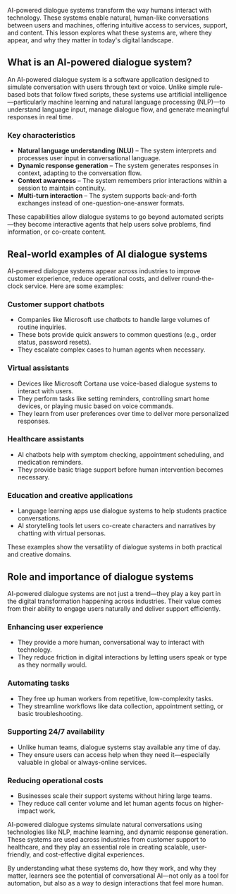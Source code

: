AI-powered dialogue systems transform the way humans interact with technology. These systems enable natural, human-like conversations between users and machines, offering intuitive access to services, support, and content. This lesson explores what these systems are, where they appear, and why they matter in today's digital landscape.

## What is an AI-powered dialogue system?

An AI-powered dialogue system is a software application designed to simulate conversation with users through text or voice. Unlike simple rule-based bots that follow fixed scripts, these systems use artificial intelligence—particularly machine learning and natural language processing (NLP)—to understand language input, manage dialogue flow, and generate meaningful responses in real time.

### Key characteristics

- **Natural language understanding (NLU)** – The system interprets and processes user input in conversational language.
- **Dynamic response generation** – The system generates responses in context, adapting to the conversation flow.
- **Context awareness** – The system remembers prior interactions within a session to maintain continuity.
- **Multi-turn interaction** – The system supports back-and-forth exchanges instead of one-question-one-answer formats.

These capabilities allow dialogue systems to go beyond automated scripts—they become interactive agents that help users solve problems, find information, or co-create content.

## Real-world examples of AI dialogue systems

AI-powered dialogue systems appear across industries to improve customer experience, reduce operational costs, and deliver round-the-clock service. Here are some examples:

### Customer support chatbots

- Companies like Microsoft use chatbots to handle large volumes of routine inquiries.
- These bots provide quick answers to common questions (e.g., order status, password resets).
- They escalate complex cases to human agents when necessary.

### Virtual assistants

- Devices like Microsoft Cortana use voice-based dialogue systems to interact with users.
- They perform tasks like setting reminders, controlling smart home devices, or playing music based on voice commands.
- They learn from user preferences over time to deliver more personalized responses.

### Healthcare assistants

- AI chatbots help with symptom checking, appointment scheduling, and medication reminders.
- They provide basic triage support before human intervention becomes necessary.

### Education and creative applications

- Language learning apps use dialogue systems to help students practice conversations.
- AI storytelling tools let users co-create characters and narratives by chatting with virtual personas.

These examples show the versatility of dialogue systems in both practical and creative domains.

## Role and importance of dialogue systems

AI-powered dialogue systems are not just a trend—they play a key part in the digital transformation happening across industries. Their value comes from their ability to engage users naturally and deliver support efficiently.

### Enhancing user experience

- They provide a more human, conversational way to interact with technology.
- They reduce friction in digital interactions by letting users speak or type as they normally would.

### Automating tasks

- They free up human workers from repetitive, low-complexity tasks.
- They streamline workflows like data collection, appointment setting, or basic troubleshooting.

### Supporting 24/7 availability

- Unlike human teams, dialogue systems stay available any time of day.
- They ensure users can access help when they need it—especially valuable in global or always-online services.

### Reducing operational costs

- Businesses scale their support systems without hiring large teams.
- They reduce call center volume and let human agents focus on higher-impact work.

AI-powered dialogue systems simulate natural conversations using technologies like NLP, machine learning, and dynamic response generation. These systems are used across industries from customer support to healthcare, and they play an essential role in creating scalable, user-friendly, and cost-effective digital experiences.

By understanding what these systems do, how they work, and why they matter, learners see the potential of conversational AI—not only as a tool for automation, but also as a way to design interactions that feel more human.
